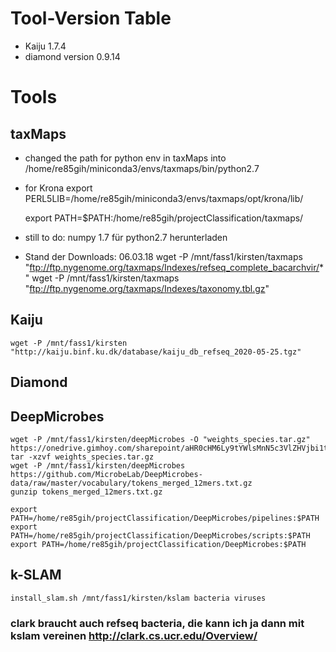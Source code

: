 <!-- This file contains the commands used after the tools have been successfully installed. It contains downloading the mandatory databases, weights or indices.-->

# Tool-Version Table
- Kaiju 1.7.4
- diamond version 0.9.14
# Tools
## taxMaps
- changed the path for python env in taxMaps into /home/re85gih/miniconda3/envs/taxmaps/bin/python2.7
- for Krona
    export PERL5LIB=/home/re85gih/miniconda3/envs/taxmaps/opt/krona/lib/

    export PATH=$PATH:/home/re85gih/projectClassification/taxmaps/

- still to do: numpy 1.7 für python2.7 herunterladen
- Stand der Downloads: 06.03.18
    wget -P /mnt/fass1/kirsten/taxmaps "ftp://ftp.nygenome.org/taxmaps/Indexes/refseq_complete_bacarchvir/*"
    wget -P /mnt/fass1/kirsten/taxmaps "ftp://ftp.nygenome.org/taxmaps/Indexes/taxonomy.tbl.gz"
## Kaiju
    wget -P /mnt/fass1/kirsten "http://kaiju.binf.ku.dk/database/kaiju_db_refseq_2020-05-25.tgz"

## Diamond

## DeepMicrobes
    wget -P /mnt/fass1/kirsten/deepMicrobes -O "weights_species.tar.gz" https://onedrive.gimhoy.com/sharepoint/aHR0cHM6Ly9tYWlsMnN5c3VlZHVjbi1teS5zaGFyZXBvaW50LmNvbS86dTovZy9wZXJzb25hbC9saWFuZ3F4N19tYWlsMl9zeXN1X2VkdV9jbi9FU0EtWnZwdVlqcEZqTHlkb2U2Tzl2OEJLOW5PbnFrdkdvOWpuaW56VGE5V0tnP2U9dGo2b3Vo.weights_species.tar.gz
    tar -xzvf weights_species.tar.gz
    wget -P /mnt/fass1/kirsten/deepMicrobes https://github.com/MicrobeLab/DeepMicrobes-data/raw/master/vocabulary/tokens_merged_12mers.txt.gz
    gunzip tokens_merged_12mers.txt.gz

    export PATH=/home/re85gih/projectClassification/DeepMicrobes/pipelines:$PATH
    export PATH=/home/re85gih/projectClassification/DeepMicrobes/scripts:$PATH
    export PATH=/home/re85gih/projectClassification/DeepMicrobes:$PATH

## k-SLAM
    install_slam.sh /mnt/fass1/kirsten/kslam bacteria viruses

### clark braucht auch refseq bacteria, die kann ich ja dann mit kslam vereinen http://clark.cs.ucr.edu/Overview/

